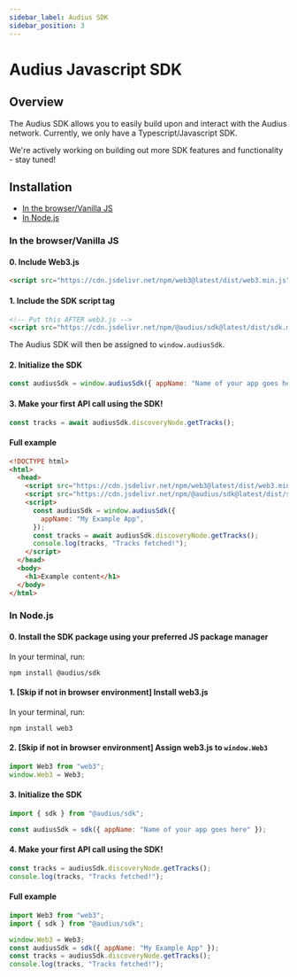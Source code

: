 ```yaml
---
sidebar_label: Audius SDK
sidebar_position: 3
---
```


# Audius Javascript SDK

## Overview

The Audius SDK allows you to easily build upon and interact with the Audius network. Currently, we only have a Typescript/Javascript SDK.

We're actively working on building out more SDK features and functionality - stay tuned!

## Installation

- [In the browser/Vanilla JS](#in-the-browservanilla-js)
- [In Node.js](#in-nodejs)

### In the browser/Vanilla JS

#### 0. Include Web3.js

```html
<script src="https://cdn.jsdelivr.net/npm/web3@latest/dist/web3.min.js"></script>
```

#### 1. Include the SDK script tag

```html
<!-- Put this AFTER web3.js -->
<script src="https://cdn.jsdelivr.net/npm/@audius/sdk@latest/dist/sdk.min.js"></script>
```

The Audius SDK will then be assigned to `window.audiusSdk`.

#### 2. Initialize the SDK

```js
const audiusSdk = window.audiusSdk({ appName: "Name of your app goes here" });
```

#### 3. Make your first API call using the SDK!

```js
const tracks = await audiusSdk.discoveryNode.getTracks();
```

#### Full example

```html title="index.html"
<!DOCTYPE html>
<html>
  <head>
    <script src="https://cdn.jsdelivr.net/npm/web3@latest/dist/web3.min.js"></script>
    <script src="https://cdn.jsdelivr.net/npm/@audius/sdk@latest/dist/sdk.min.js"></script>
    <script>
      const audiusSdk = window.audiusSdk({
        appName: "My Example App",
      });
      const tracks = await audiusSdk.discoveryNode.getTracks();
      console.log(tracks, "Tracks fetched!");
    </script>
  </head>
  <body>
    <h1>Example content</h1>
  </body>
</html>
```

### In Node.js

#### 0. Install the SDK package using your preferred JS package manager

In your terminal, run:

```bash"
npm install @audius/sdk
```

#### 1. [Skip if not in browser environment] Install web3.js

In your terminal, run:

```bash"
npm install web3
```

#### 2. [Skip if not in browser environment] Assign web3.js to `window.Web3`

```js
import Web3 from "web3";
window.Web3 = Web3;
```

#### 3. Initialize the SDK

```js
import { sdk } from "@audius/sdk";

const audiusSdk = sdk({ appName: "Name of your app goes here" });
```

#### 4. Make your first API call using the SDK!

```js
const tracks = audiusSdk.discoveryNode.getTracks();
console.log(tracks, "Tracks fetched!");
```

#### Full example

```js title="app.js"
import Web3 from "web3";
import { sdk } from "@audius/sdk";

window.Web3 = Web3;
const audiusSdk = sdk({ appName: "My Example App" });
const tracks = audiusSdk.discoveryNode.getTracks();
console.log(tracks, "Tracks fetched!");
```
